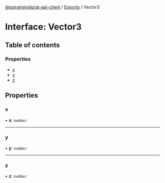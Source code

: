 [@spiralmindjp/at-api-client](../README.md) / [Exports](../modules.md) / Vector3

# Interface: Vector3

## Table of contents

### Properties

- [x](Vector3.md#x)
- [y](Vector3.md#y)
- [z](Vector3.md#z)

## Properties

### x

• **x**: `number`

___

### y

• **y**: `number`

___

### z

• **z**: `number`
